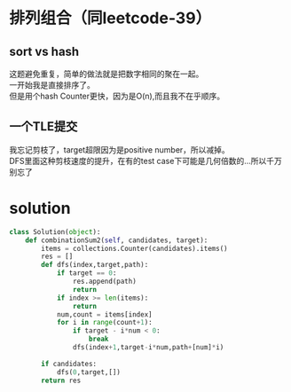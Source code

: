 # 排列组合（同leetcode-39）
## sort vs hash
这题避免重复，简单的做法就是把数字相同的聚在一起。  
一开始我是直接排序了。  
但是用个hash Counter更快，因为是O(n),而且我不在乎顺序。
## 一个TLE提交
我忘记剪枝了，target超限因为是positive number，所以减掉。  
DFS里面这种剪枝速度的提升，在有的test case下可能是几何倍数的...所以千万别忘了
# solution
```py
class Solution(object):
    def combinationSum2(self, candidates, target):
        items = collections.Counter(candidates).items()
        res = []
        def dfs(index,target,path):
            if target == 0:
                res.append(path)
                return
            if index >= len(items):
                return        
            num,count = items[index]
            for i in range(count+1):
                if target - i*num < 0:
                    break
                dfs(index+1,target-i*num,path+[num]*i)
            
        if candidates:
            dfs(0,target,[])
        return res
```